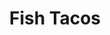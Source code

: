 ---
title: "Fish Tacos"
type: "recipe"
tags: 
  - mexican
  - easy
  - baked
source: "https://www.myrecipes.com/recipe/fish-tacos-with-lime-cilantro-crema"
---